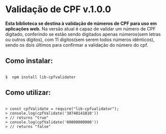 # Validação de CPF v.1.0.0

**Esta biblioteca se destina à validação de números de CPF para uso em aplicações web.**
Na versão atual é capaz de validar um número de CPF digitado, conferindo se estão sendo digitados apenas números(sem letras ou outros dígitos), com 11 dígitos(sem serem todos números idênticos), sendo os dois últimos para confirmar a validação do número do cpf.

## Como instalar:

```shell

$  npm install lib-cpfvalidator

```

## Como utilizar:

```node

> const cpfValidate = require("lib-cpfvalidator");
> console.log(cpfValidate('38748141810'))
> // returns "true"
> console.log(cpfValidate('00000000000'))
> // returns "false"

```
